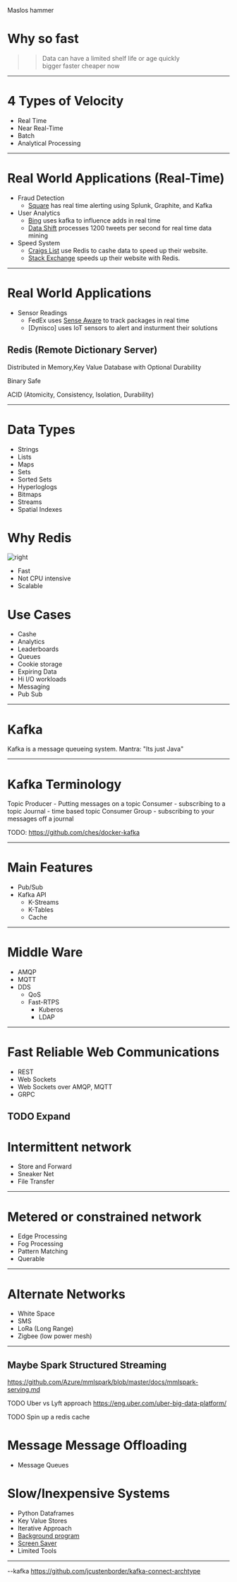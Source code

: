 Maslos hammer

# Why so fast

>> Data can have a limited shelf life or age quickly  
bigger faster cheaper now
---
# 4 Types of Velocity
* Real Time
* Near Real-Time
* Batch
* Analytical Processing

---
# Real World Applications (Real-Time)
* Fraud Detection
    * [Square](https://cwiki.apache.org/confluence/display/KAFKA/Powered+By) has real time alerting using Splunk, Graphite, and Kafka
* User Analytics 
    * [Bing](https://azure.microsoft.com/en-us/blog/processing-trillions-of-events-per-day-with-apache-kafka-on-azure/) uses kafka to influence adds in real time
    * [Data Shift](http://highscalability.com/blog/2011/11/29/datasift-architecture-realtime-datamining-at-120000-tweets-p.html) processes 1200 tweets per second for real time data mining
* Speed System
    * [Craigs List](https://blog.zawodny.com/2011/02/26/redis-sharding-at-craigslist/) use Redis to cashe data to speed up their website.
    * [Stack Exchange](https://meta.stackexchange.com/questions/69164/does-stack-exchange-use-caching-and-if-so-how/69172#69172) speeds up their website with Redis.



---
# Real World Applications
* Sensor Readings 
    * FedEx uses [Sense Aware](https://www.senseaware.com/how-it-works/) to track packages in real time
    * [Dynisco] uses IoT sensors to alert and insturment their solutions




 
## Redis (Remote Dictionary Server)

Distributed in Memory,Key Value Database with Optional Durability

Binary Safe

ACID (Atomicity, Consistency, Isolation, Durability)

---

# Data Types
* Strings
* Lists
* Maps
* Sets
* Sorted Sets
* Hyperloglogs
* Bitmaps
* Streams
* Spatial Indexes 

# Why Redis
![right](https://microshak.github.io/MicroNotes/Images/Redis.png)
*   Fast
*   Not CPU intensive
*   Scalable

# Use Cases
* Cashe
* Analytics
* Leaderboards
* Queues
* Cookie storage
* Expiring Data
* Hi I/O workloads
* Messaging 
* Pub Sub

---
# Kafka
Kafka is a message queueing system.
Mantra: "Its just Java"

---

# Kafka Terminology
Topic
Producer - Putting messages on a topic
Consumer - subscribing to a topic
Journal - time based topic
Consumer Group - subscribing to your messages off a journal

TODO: https://github.com/ches/docker-kafka

---
# Main Features
* Pub/Sub
* Kafka API
  * K-Streams
  * K-Tables
  * Cache

---
# Middle Ware
* AMQP
* MQTT
* DDS
  * QoS
  * Fast-RTPS
    * Kuberos
    * LDAP

---

# Fast Reliable Web Communications
* REST
* Web Sockets
* Web Sockets over AMQP, MQTT
* GRPC

TODO Expand
---
# Intermittent network
* Store and Forward
* Sneaker Net
* File Transfer
---
# Metered or constrained network
* Edge Processing
* Fog Processing
* Pattern Matching
* Querable 
---

# Alternate Networks
* White Space
* SMS
* LoRa (Long Range)
* Zigbee (low power mesh)
---

## Maybe Spark Structured Streaming
https://github.com/Azure/mmlspark/blob/master/docs/mmlspark-serving.md



TODO Uber vs Lyft approach
https://eng.uber.com/uber-big-data-platform/

TODO Spin up a redis cache

# Message Message Offloading
* Message Queues

# Slow/Inexpensive Systems
* Python Dataframes
* Key Value Stores
* Iterative Approach
* [Background program](https://boinc.berkeley.edu/projects.php) 
* [Screen Saver](https://www.harding.edu/fmccown/screensaver/screensaver.html)
* Limited Tools
---


--kafka
https://github.com/jcustenborder/kafka-connect-archtype